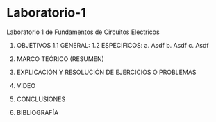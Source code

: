 # Laboratorio-1
Laboratorio 1 de Fundamentos de Circuitos Electricos
1.	OBJETIVOS
1.1	GENERAL:
1.2	ESPECIFICOS:
a.	Asdf
b.	Asdf
c.	Asdf

2.	MARCO TEÓRICO (RESUMEN)

3.	EXPLICACIÓN Y RESOLUCIÓN DE EJERCICIOS O PROBLEMAS


4.	VIDEO

5.	CONCLUSIONES


6.	BIBLIOGRAFÍA
